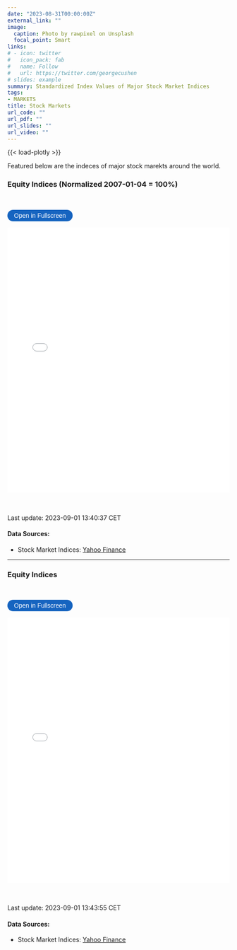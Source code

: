 ```yaml
---
date: "2023-08-31T00:00:00Z"
external_link: ""
image: 
  caption: Photo by rawpixel on Unsplash
  focal_point: Smart
links:
# - icon: twitter
#   icon_pack: fab
#   name: Follow
#   url: https://twitter.com/georgecushen
# slides: example
summary: Standardized Index Values of Major Stock Market Indices
tags:
- MARKETS
title: Stock Markets
url_code: ""
url_pdf: ""
url_slides: ""
url_video: ""
---
```

{{< load-plotly >}}

Featured below are the indeces of major stock marekts around the world. 

### Equity Indices (Normalized 2007-01-04 = 100%)
<br> 

<button onclick="toggleFullscreen('iframe1')" style="font-size: 14px; padding: 5px 15px; border: none; border-radius: 20px; background-color: #1664c0; color: white; cursor: pointer; transition: background-color 0.3s;" onmouseover="this.style.backgroundColor='#0056b3'" onmouseout="this.style.backgroundColor='#007BFF'">Open in Fullscreen</button>
<iframe id="iframe1" src="StockMarketIndices1.html" width="100%" height="600px" frameborder="0"> </iframe>



<br> <br> 
Last update: 2023-09-01 13:40:37 CET

#### Data Sources: 
* Stock Market Indices: [Yahoo Finance](https://finance.yahoo.com)
  
***


### Equity Indices
<br> 

<button onclick="toggleFullscreen('iframe2')" style="font-size: 14px; padding: 5px 15px; border: none; border-radius: 20px; background-color: #1664c0; color: white; cursor: pointer; transition: background-color 0.3s;" onmouseover="this.style.backgroundColor='#0056b3'" onmouseout="this.style.backgroundColor='#007BFF'">Open in Fullscreen</button>
<iframe id="iframe2" src="StockMarketIndices2.html" width="100%" height="600px" frameborder="0"> </iframe>



<br> <br> 
Last update: 2023-09-01 13:43:55 CET

#### Data Sources: 
* Stock Market Indices: [Yahoo Finance](https://finance.yahoo.com)









